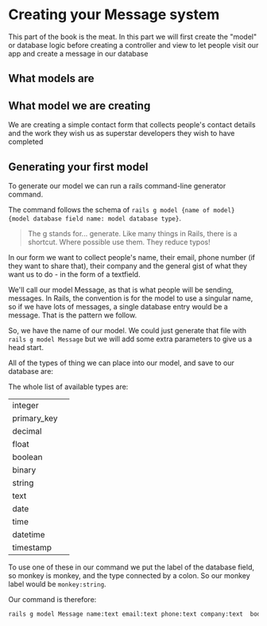# Creating your Message system

This part of the book is the meat. In this part we will first create the "model" or database logic before creating a controller and view to let people visit our app and create a message in our database

## What models are

## What model we are creating

We are creating a simple contact form that collects people's contact details and the work they wish us as superstar developers they wish to have completed

## Generating your first model

To generate our model we can run a rails command-line generator command.

The command follows the schema of ```rails g model {name of model} {model database field name: model database type}```.

> The g stands for... generate. Like many things in Rails, there is a shortcut. Where possible use them. They reduce typos!

In our form we want to collect people's name, their email, phone number (if they want to share that), their company and the general gist of what they want us to do - in the form of a textfield.

We'll call our model Message, as that is what people will be sending, messages. In Rails, the convention is for the model to use a singular name, so if we have lots of messages, a single database entry would be a message. That is the pattern we follow.

So, we have the name of our model. We could just generate that file with ```rails g model Message``` but we will add some extra parameters to give us a head start.

All of the types of thing we can place into our model, and save to our database are:

The whole list of available types are:

|   	|   	|
|---	|---	|
|integer   	|   	|
|primary_key   	|   	|
|decimal   	|   	|
|float   	|   	|
|boolean   	|   	|
|binary   	|   	|
|string   	|   	|
|text   	|   	|
|date   	|   	|
|time   	|   	|
|datetime   	|   	|
|timestamp    |    |














To use one of these in our command we put the label of the database field, so monkey is monkey, and the type connected by a colon. So our monkey label would be ```monkey:string```.



Our command is therefore:

```sh
rails g model Message name:text email:text phone:text company:text  body:text   
```